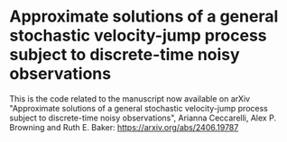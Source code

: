 # Approximate solutions of a general stochastic velocity-jump process subject to discrete-time noisy observations

This is the code related to the manuscript now available on arXiv "Approximate solutions of a general stochastic velocity-jump process subject to discrete-time noisy observations", Arianna Ceccarelli, Alex P. Browning and Ruth E. Baker: https://arxiv.org/abs/2406.19787

